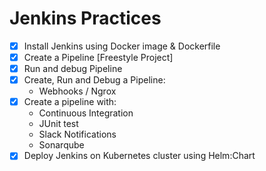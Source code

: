 # Jenkins Practices
- [x] Install Jenkins using Docker image & Dockerfile
- [x] Create a Pipeline [Freestyle Project]
- [x] Run and debug Pipeline
- [x] Create, Run and Debug a Pipeline:
	- Webhooks / Ngrox
- [x] Create a pipeline with:
	- Continuous Integration
	- JUnit test
	- Slack Notifications
	- Sonarqube
- [x] Deploy Jenkins on Kubernetes cluster using Helm:Chart